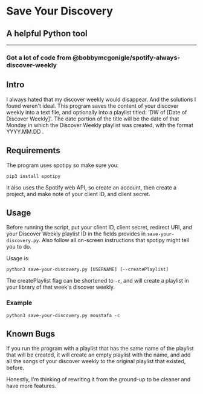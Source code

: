 # Save Your Discovery
## A helpful Python tool
---

### Got a lot of code from @bobbymcgonigle/spotify-always-discover-weekly

## Intro

I always hated that my discover weekly would disappear. And the solutions I found weren't ideal. This program saves the content of your discover weekly into a text file, and optionally into a playlist titled: 'DW of [Date of Discover Weekly]'. The date portion of the title will be the date of that Monday in which the Discover Weekly playlist was created, with the format YYYY.MM.DD .

## Requirements
The program uses spotipy so make sure you:

`pip3 install spotipy`

It also uses the Spotify web API, so create an account, then create a project, and make note of your client ID, and client secret.

## Usage

Before running the script, put your client ID, client secret, redirect URI, and your Discover Weekly playlist ID in the fields provides in `save-your-discovery.py`. Also follow all on-screen instructions that spotipy might tell you to do.

Usage is:

`python3 save-your-discovery.py [USERNAME] [--createPlaylist]`

The createPlaylist flag can be shortened to `-c`, and will create a playlist in your library of that week's discover weekly.

### Example

`python3 save-your-discovery.py moustafa -c`


## Known Bugs

If you run the program with a playlist that has the same name of the playlist that will be created, it will create an empty playlist with the name, and add all the songs of your discover weekly to the original playlist that existed, before.

Honestly, I'm thinking of rewriting it from the ground-up to be cleaner and have more features.